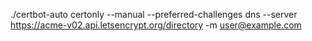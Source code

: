
./certbot-auto certonly --manual --preferred-challenges dns --server https://acme-v02.api.letsencrypt.org/directory -m user@example.com

